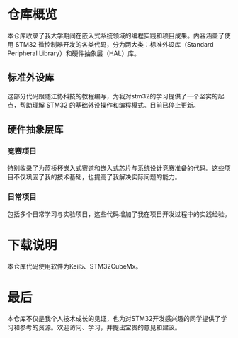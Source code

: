 # 仓库概览

本仓库收录了我大学期间在嵌入式系统领域的编程实践和项目成果。内容涵盖了使用 STM32 微控制器开发的各类代码，分为两大类：标准外设库（Standard Peripheral Library）和硬件抽象层（HAL）库。

## 标准外设库

这部分代码跟随江协科技的教程编写，为我对stm32的学习提供了一个坚实的起点，帮助理解 STM32 的基础外设操作和编程模式。目前已停止更新。

## 硬件抽象层库

### 竞赛项目

特别收录了为蓝桥杯嵌入式赛道和嵌入式芯片与系统设计竞赛准备的代码。这些项目不仅巩固了我的技术基础，也提高了我解决实际问题的能力。

### 日常项目

包括多个日常学习与实验项目，这些代码增加了我在项目开发过程中的实践经验。

# 下载说明

本仓库代码使用软件为Keil5、STM32CubeMx。

# 最后

本仓库不仅是我个人技术成长的见证，也为对STM32开发感兴趣的同学提供了学习和参考的资源。欢迎访问、学习，并提出宝贵的意见和建议。
